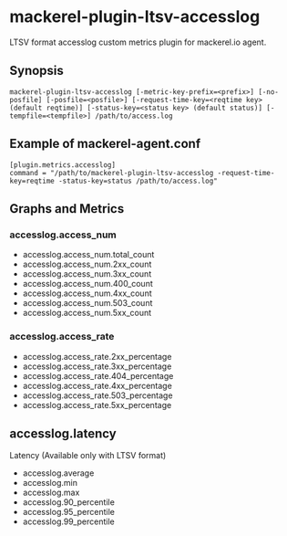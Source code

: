 # mackerel-plugin-ltsv-accesslog

LTSV format accesslog custom metrics plugin for mackerel.io agent.

## Synopsis

```shell
mackerel-plugin-ltsv-accesslog [-metric-key-prefix=<prefix>] [-no-posfile] [-posfile=<posfile>] [-request-time-key=<reqtime key> (default reqtime)] [-status-key=<status key> (default status)] [-tempfile=<tempfile>] /path/to/access.log
```

## Example of mackerel-agent.conf

```
[plugin.metrics.accesslog]
command = "/path/to/mackerel-plugin-ltsv-accesslog -request-time-key=reqtime -status-key=status /path/to/access.log"
```

## Graphs and Metrics

### accesslog.access_num

- accesslog.access_num.total_count
- accesslog.access_num.2xx_count
- accesslog.access_num.3xx_count
- accesslog.access_num.400_count
- accesslog.access_num.4xx_count
- accesslog.access_num.503_count
- accesslog.access_num.5xx_count

### accesslog.access_rate

- accesslog.access_rate.2xx_percentage
- accesslog.access_rate.3xx_percentage
- accesslog.access_rate.404_percentage
- accesslog.access_rate.4xx_percentage
- accesslog.access_rate.503_percentage
- accesslog.access_rate.5xx_percentage

## accesslog.latency

Latency (Available only with LTSV format)

- accesslog.average
- accesslog.min
- accesslog.max
- accesslog.90_percentile
- accesslog.95_percentile
- accesslog.99_percentile
